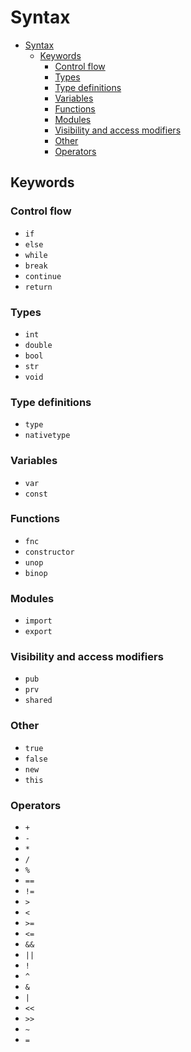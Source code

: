 # Syntax

<!-- TOC -->
- [Syntax](#syntax)
  - [Keywords](#keywords)
    - [Control flow](#control-flow)
    - [Types](#types)
    - [Type definitions](#type-definitions)
    - [Variables](#variables)
    - [Functions](#functions)
    - [Modules](#modules)
    - [Visibility and access modifiers](#visibility-and-access-modifiers)
    - [Other](#other)
    - [Operators](#operators)
<!-- TOC -->

## Keywords

### Control flow

* `if`
* `else`
* `while`
* `break`
* `continue`
* `return`

### Types

* `int`
* `double`
* `bool`
* `str`
* `void`

### Type definitions

* `type`
* `nativetype`

### Variables

* `var`
* `const`

### Functions

* `fnc`
* `constructor`
* `unop`
* `binop`

### Modules

* `import`
* `export`

### Visibility and access modifiers

* `pub`
* `prv`
* `shared`

### Other

* `true`
* `false`
* `new`
* `this`

### Operators

* `+`
* `-`
* `*`
* `/`
* `%`
* `==`
* `!=`
* `>`
* `<`
* `>=`
* `<=`
* `&&`
* `||`
* `!`
* `^`
* `&`
* `|`
* `<<`
* `>>`
* `~`
* `=`